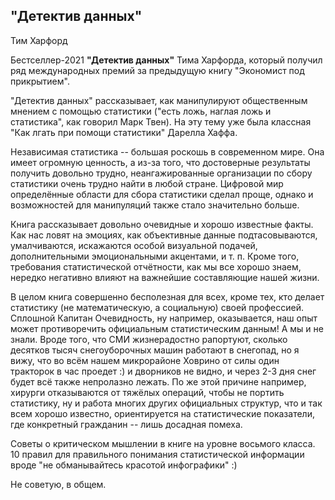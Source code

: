 ## "Детектив данных"

Тим Харфорд

Бестселлер-2021 **"Детектив данных"** Тима Харфорда, который получил ряд международных премий за предыдущую книгу "Экономист под прикрытием".

"Детектив данных" рассказывает, как манипулируют общественным мнением с помощью статистики ("есть ложь, наглая ложь и статистика", как говорил Марк Твен). На эту тему уже была классная "Как лгать при помощи статистики" Дарелла Хаффа.

Независимая статистика -- большая роскошь в современном мире. Она имеет огромную ценность, а из-за того, что достоверные результаты получить довольно трудно, неангажированные организации по сбору статистики очень трудно найти в любой стране. Цифровой мир определённые области для сбора статистики сделал проще, однако и возможностей для манипуляций также стало значительно больше.

Книга рассказывает довольно очевидные и хорошо известные факты. Как нас ловят на эмоциях, как объективные данные подтасовываются, умалчиваются, искажаются особой визуальной подачей, дополнительными эмоциональными акцентами, и т. п. Кроме того, требования статистической отчётности, как мы все хорошо знаем, нередко негативно влияют на важнейшие составляющие нашей жизни.

В целом книга совершенно бесполезная для всех, кроме тех, кто делает статистику (не математическую, а социальную) своей профессией. Сплошной Капитан Очевидность, ну например, оказывается, наш опыт может противоречить официальным статистическим данным! А мы и не знали. Вроде того, что СМИ жизнерадостно рапортуют, сколько десятков тысяч снегоуборочных машин работают в снегопад, но я вижу, что во всём нашем микрорайоне Ховрино от силы один тракторок в час проедет :) и дворников не видно, и через 2-3 дня снег будет всё также непролазно лежать. По же этой причине например, хирурги отказываются от тяжёлых операций, чтобы не портить статистику, ну и работа многих других официальных структур, что и так всем хорошо известно, ориентируется на статистические показатели, где конкретный гражданин -- лишь досадная помеха.

Советы о критическом мышлении в книге на уровне восьмого класса.
10 правил для правильного понимания статистической информации вроде "не обманывайтесь красотой инфографики" :)

Не советую, в общем.
